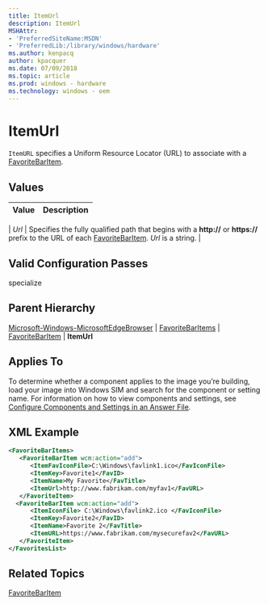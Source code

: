 ```yaml
---
title: ItemUrl
description: ItemUrl
MSHAttr:
- 'PreferredSiteName:MSDN'
- 'PreferredLib:/library/windows/hardware'
ms.author: kenpacq
author: kpacquer
ms.date: 07/09/2018
ms.topic: article
ms.prod: windows - hardware
ms.technology: windows - oem
---
```


# ItemUrl

`ItemURL` specifies a Uniform Resource Locator (URL) to associate with a [FavoriteBarItem](microsoft-windows-microsoftedgebrowser-favoritebaritems-favoritebaritem.md).

## Values

| Value                   | Description                                                                           |
|:------------------------|:--------------------------------------------------------------------------------------|

| _Url_ | Specifies the fully qualified path that begins with a **http://** or **https://** prefix to the URL of each [FavoriteBarItem](microsoft-windows-microsoftedgebrowser-favoritebaritems-favoritebaritem.md). _Url_ is a string. |



## Valid Configuration Passes

specialize

## Parent Hierarchy

[Microsoft-Windows-MicrosoftEdgeBrowser](microsoft-windows-microsoftedgebrowser.md) | [FavoriteBarItems](microsoft-windows-microsoftedgebrowser-favoritebaritems.md) | [FavoriteBarItem](microsoft-windows-microsoftedgebrowser-favoritebaritems-favoritebaritem.md) | **ItemUrl**

## Applies To

To determine whether a component applies to the image you’re building, load your image into Windows SIM and search for the component or setting name. For information on how to view components and settings, see [Configure Components and Settings in an Answer File](https://docs.microsoft.com/en-us/windows-hardware/customize/desktop/wsim/configure-components-and-settings-in-an-answer-file).

## XML Example

```XML
<FavoriteBarItems>
   <FavoriteBarItem wcm:action="add">
      <ItemFavIconFile>C:\Windows\favlink1.ico</FavIconFile>
      <ItemKey>Favorite1</FavID>
      <ItemName>My Favorite</FavTitle>
      <ItemUrl>http://www.fabrikam.com/myfav1</FavURL>
   </FavoriteItem>
  <FavoriteBarItem wcm:action="add">
      <ItemIconFile> C:\Windows\favlink2.ico </FavIconFile>
      <ItemKey>Favorite2</FavID>
      <ItemName>Favorite 2</FavTitle>
      <ItemURL>https://www.fabrikam.com/mysecurefav2</FavURL>
   </FavoriteItem>
</FavoritesList>
```

## Related Topics

[FavoriteBarItem](microsoft-windows-microsoftedgebrowser-favoritebaritems-favoritebaritem.md)
